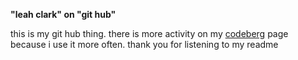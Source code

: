 **"leah clark" on "git hub"**

this is my git hub thing. there is more activity on my [codeberg](https://codeberg.org/leahc) page because i use it more often. thank you for listening to my readme
